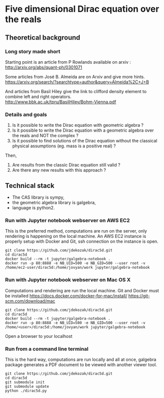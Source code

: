 # Five dimensional Dirac equation over the reals
## Theoretical background
### Long story made short
Starting point is an article from P Rowlands available on arxiv : http://arxiv.org/abs/quant-ph/0301071

Some articles from José B. Almeida are on Arxiv and give more hints. https://arxiv.org/search/?searchtype=author&query=Almeida%2C+J+B

And articles from Basil Hiley give the link to clifford density element to combine left and right operators. http://www.bbk.ac.uk/tpru/BasilHiley/Bohm-Vienna.pdf

### Details and goals
1. Is it possible to write the Dirac equation with geometric algebra ?
2. Is it possible to write the Dirac equation with a geometric algebra over the reals and NOT the complex ?
3. Is it possible to find solutions of the Dirac equation without the classical physical assumptions (eg. mass is a positive real) ?

Then,
1. Are results from the classic Dirac equation still valid ?
2. Are there any new results with this approach ?
## Technical stack
- The CAS library is sympy,
- the geometric algebra library is galgebra,
- language is python2.
### Run with Jupyter notebook webserver on AWS EC2
This is the preferred method, computations are run on the server, only rendering is happening on the local machine.
An AWS EC2 instance is properly setup with Docker and Git, ssh connection on the instance is open.
```
git clone https://github.com/jdekozak/dirac5d.git
cd dirac5d
docker build --rm -t jupyter/galgebra-notebook .
docker run -p 80:8888 -e NB_UID=500 -e NB_GID=500 --user root -v /home/ec2-user/dirac5d:/home/jovyan/work jupyter/galgebra-notebook
```
### Run with Jupyter notebook webserver on Mac OS X
Computations and rendering are run the local machine.
Git and Docker must be installed
https://docs.docker.com/docker-for-mac/install/
https://git-scm.com/download/mac
```
git clone https://github.com/jdekozak/dirac5d.git
cd dirac5d
docker build --rm -t jupyter/galgebra-notebook .
docker run -p 80:8888 -e NB_UID=500 -e NB_GID=500 --user root -v /home/<user>/dirac5d:/home/jovyan/work jupyter/galgebra-notebook
```
Open a browser to your localhost
### Run from a command line terminal
This is the hard way, computations are run locally and all at once, galgebra package generates a PDF document to be viewed with another viewer tool.
```
git clone https://github.com/jdekozak/dirac5d.git
cd dirac5d
git submodule init
git submodule update
python ./dirac5d.py
```

